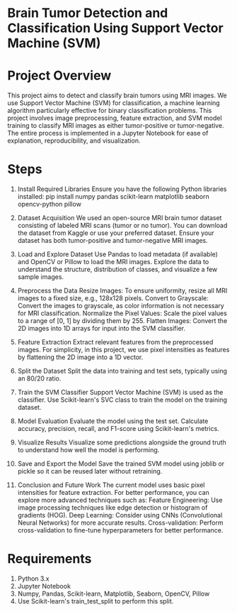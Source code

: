 # Brain Tumor Detection and Classification Using Support Vector Machine (SVM)

# Project Overview
This project aims to detect and classify brain tumors using MRI images. We use Support Vector Machine (SVM) for classification, a machine learning algorithm particularly effective for binary classification problems. This project involves image preprocessing, feature extraction, and SVM model training to classify MRI images as either tumor-positive or tumor-negative.
The entire process is implemented in a Jupyter Notebook for ease of explanation, reproducibility, and visualization.

# Steps
1. Install Required Libraries
Ensure you have the following Python libraries installed:
pip install numpy pandas scikit-learn matplotlib seaborn opencv-python pillow

2. Dataset Acquisition
We used an open-source MRI brain tumor dataset consisting of labeled MRI scans (tumor or no tumor).
You can download the dataset from Kaggle or use your preferred dataset. Ensure your dataset has both tumor-positive and tumor-negative MRI images.

4. Load and Explore Dataset
Use Pandas to load metadata (if available) and OpenCV or Pillow to load the MRI images.
Explore the data to understand the structure, distribution of classes, and visualize a few sample images.

4. Preprocess the Data
Resize Images: To ensure uniformity, resize all MRI images to a fixed size, e.g., 128x128 pixels.
Convert to Grayscale: Convert the images to grayscale, as color information is not necessary for MRI classification.
Normalize the Pixel Values: Scale the pixel values to a range of [0, 1] by dividing them by 255.
Flatten Images: Convert the 2D images into 1D arrays for input into the SVM classifier.

5. Feature Extraction
Extract relevant features from the preprocessed images. For simplicity, in this project, we use pixel intensities as features by flattening the 2D image into a 1D vector.

6. Split the Dataset
Split the data into training and test sets, typically using an 80/20 ratio.

7. Train the SVM Classifier
Support Vector Machine (SVM) is used as the classifier.
Use Scikit-learn's SVC class to train the model on the training dataset.

8. Model Evaluation
Evaluate the model using the test set.
Calculate accuracy, precision, recall, and F1-score using Scikit-learn's metrics.

9. Visualize Results
Visualize some predictions alongside the ground truth to understand how well the model is performing.

10. Save and Export the Model
Save the trained SVM model using joblib or pickle so it can be reused later without retraining.

11. Conclusion and Future Work
The current model uses basic pixel intensities for feature extraction. For better performance, you can explore more advanced techniques such as:
Feature Engineering: Use image processing techniques like edge detection or histogram of gradients (HOG).
Deep Learning: Consider using CNNs (Convolutional Neural Networks) for more accurate results.
Cross-validation: Perform cross-validation to fine-tune hyperparameters for better performance.

# Requirements
1. Python 3.x
2. Jupyter Notebook
3. Numpy, Pandas, Scikit-learn, Matplotlib, Seaborn, OpenCV, Pillow
4. Use Scikit-learn's train_test_split to perform this split.
